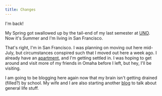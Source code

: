 ```yaml
---
title: Changes
---
```

I'm back!

My Spring got swallowed up by the tail-end of my last semester at [UNO][1].
Now it's Summer and I'm living in San Francisco.

That's right, I'm in San Francisco. I was planning on moving out here mid-
July, but circumstances conspired such that I moved out here a week ago. I
already have an [apartment][2], and I'm getting settled in. I was hoping to
get around and visit more of my friends in Omaha before I left, but hey, I'll
be visiting.

I am going to be blogging here again now that my brain isn't getting drained
(filled?) by school. My wife and I are also starting another [blog][3] to talk
about general life stuff.

   [1]: http://www.unomaha.edu

   [2]: http://www.youtube.com/watch?v=t3s4YLqOF74

   [3]: http://blog.procacious.com

